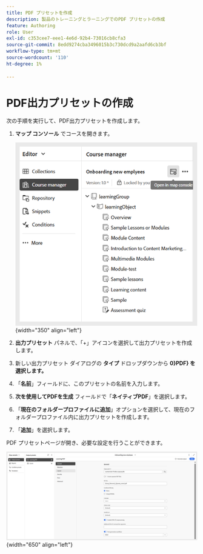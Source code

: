 ```yaml
---
title: PDF プリセットを作成
description: 製品のトレーニングとラーニングでのPDF プリセットの作成
feature: Authoring
role: User
exl-id: c353cee7-eee1-4e6d-92b4-73016cb8cfa3
source-git-commit: 8edd9274cba3496015b3c730dcd9a2aafd6cb3bf
workflow-type: tm+mt
source-wordcount: '110'
ht-degree: 1%

---
```


# PDF出力プリセットの作成

次の手順を実行して、PDF出力プリセットを作成します。

1. **マップ コンソール** でコースを開きます。

   ![](assets/open-in-map-console.png){width="350" align="left"}

1. **出力プリセット** パネルで、「+」アイコンを選択して出力プリセットを作成します。
1. 新しい出力プリセット ダイアログの **タイプ** ドロップダウンから **0&rbrace;PDF&rbrace; を選択します。**
1. 「**名前**」フィールドに、このプリセットの名前を入力します。
1. **次を使用してPDFを生成** フィールドで「**ネイティブPDF**」を選択します。
1. 「**現在のフォルダープロファイルに追加**」オプションを選択して、現在のフォルダープロファイル内に出力プリセットを作成します。
1. 「**追加**」を選択します。

PDF プリセットページが開き、必要な設定を行うことができます。

![](assets/learning-pdf-preset.png){width="650" align="left"}
